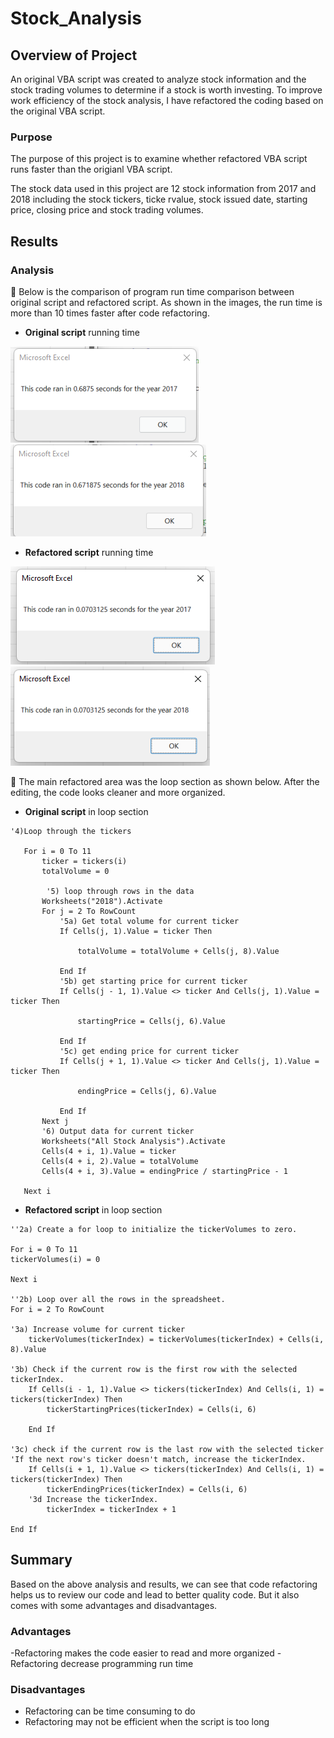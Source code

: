 # Stock_Analysis

## Overview of Project
An original VBA script was created to analyze stock information and the stock trading volumes to determine if a stock is worth investing. To improve work efficiency of the stock analysis, I have refactored the coding based on the original VBA script. 

### Purpose
The purpose of this project is to examine whether refactored VBA script runs faster than the origianl VBA script.

The stock data used in this project are 12 stock information from 2017 and 2018 including the stock tickers, ticke rvalue, stock issued date, starting price, closing price and stock trading volumes. 

## Results

### Analysis
:star2: Below is the comparison of program run time comparison between original script and refactored script. 
As shown in the images, the run time is more than 10 times faster after code refactoring. 

 - **Original script** running time 

 ![](Resources/Original_scirpt_2017.png)
 ![](Resources/Original_scirpt_2018.png)
 
 - **Refactored script** running time 
 
 ![](Resources/VBA_Challenge_2017.png)
 ![](Resources/VBA_Challenge_2018.png)

:star2: The main refactored area was the loop section as shown below. After the editing, the code looks cleaner and more organized.

- **Original script** in loop section
```
'4)Loop through the tickers

   For i = 0 To 11
       ticker = tickers(i)
       totalVolume = 0
       
        '5) loop through rows in the data
       Worksheets("2018").Activate
       For j = 2 To RowCount
           '5a) Get total volume for current ticker
           If Cells(j, 1).Value = ticker Then

               totalVolume = totalVolume + Cells(j, 8).Value

           End If
           '5b) get starting price for current ticker
           If Cells(j - 1, 1).Value <> ticker And Cells(j, 1).Value = ticker Then

               startingPrice = Cells(j, 6).Value

           End If
           '5c) get ending price for current ticker
           If Cells(j + 1, 1).Value <> ticker And Cells(j, 1).Value = ticker Then

               endingPrice = Cells(j, 6).Value

           End If
       Next j
       '6) Output data for current ticker
       Worksheets("All Stock Analysis").Activate
       Cells(4 + i, 1).Value = ticker
       Cells(4 + i, 2).Value = totalVolume
       Cells(4 + i, 3).Value = endingPrice / startingPrice - 1

   Next i
```
- **Refactored script** in loop section
```
''2a) Create a for loop to initialize the tickerVolumes to zero.

For i = 0 To 11
tickerVolumes(i) = 0

Next i

''2b) Loop over all the rows in the spreadsheet.
For i = 2 To RowCount

'3a) Increase volume for current ticker
    tickerVolumes(tickerIndex) = tickerVolumes(tickerIndex) + Cells(i, 8).Value

'3b) Check if the current row is the first row with the selected tickerIndex.
    If Cells(i - 1, 1).Value <> tickers(tickerIndex) And Cells(i, 1) = tickers(tickerIndex) Then
        tickerStartingPrices(tickerIndex) = Cells(i, 6)

    End If

'3c) check if the current row is the last row with the selected ticker
'If the next row's ticker doesn't match, increase the tickerIndex.
    If Cells(i + 1, 1).Value <> tickers(tickerIndex) And Cells(i, 1) = tickers(tickerIndex) Then
        tickerEndingPrices(tickerIndex) = Cells(i, 6)
    '3d Increase the tickerIndex.
        tickerIndex = tickerIndex + 1

End If
```
## Summary
Based on the above analysis and results, we can see that code refactoring helps us to review our code and lead to better quality code. But it also comes with some advantages and disadvantages. 
### Advantages
 -Refactoring makes the code easier to read and more organized
 -Refactoring decrease programming run time
### Disadvantages
 - Refactoring can be time consuming to do
 - Refactoring may not be efficient when the script is too long
